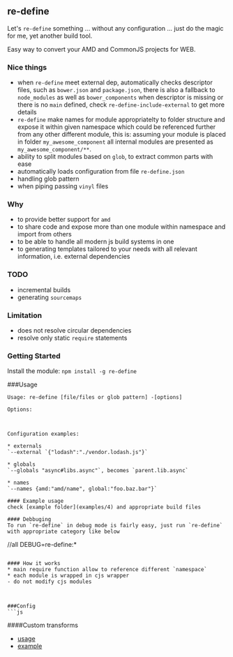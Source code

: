 ## re-define
Let's `re-define` something ... without any configuration ... just do the magic for me, yet another build tool.

Easy way to convert your AMD and CommonJS projects for WEB.

### Nice things
* when `re-define` meet external dep, automatically checks descriptor files, such as `bower.json` and `package.json`, there is also a fallback to `node_modules` as well as `bower_components` when descriptor is missing or there is no `main` defined, check `re-define-include-external` to get more details
* `re-define` make names for module appropriatelty to folder structure and expose it within given namespace which could be referenced further from any other different module, this is:
assuming your module is placed in folder `my_awesome_component` all internal modules are presented as `my_awesome_component/**`.
* ability to split modules based on `glob`, to extract common parts with ease
* automatically loads configuration from file `re-define.json`
* handling glob pattern
* when piping passing `vinyl` files

### Why
* to provide better support for `amd`
* to share code and expose more than one module within namespace and import from others
* to be able to handle all modern js build systems in one
* to generating templates tailored to your needs with all relevant information, i.e. external dependencies

### TODO
* incremental builds
* generating `sourcemaps`

### Limitation
* does not resolve circular dependencies
* resolve only static `require` statements

### Getting Started
Install the module: `npm install -g re-define`

###Usage
```
Usage: re-define [file/files or glob pattern] -[options]

Options:
```
```


Configuration examples:

* externals
`--external `{"lodash":"./vendor.lodash.js"}`

* globals
`--globals "async#libs.async"`, becomes `parent.lib.async`

* names
`--names {amd:"amd/name", global:"foo.baz.bar"}`

#### Example usage
check [example folder](examples/4) and appropriate build files

#### Debbuging
To run `re-define` in debug mode is fairly easy, just run `re-define` with appropriate category like below

```
//all
DEBUG=re-define:* 
```

#### How it works
* main require function allow to reference different `namespace`
* each module is wrapped in cjs wrapper
- do not modify cjs modules



###Config
```js
```

####Custom transforms
* [usage](/bin/re-define.js#L58)
* [example](https://github.com/damianbaar/re-define-include-external)
